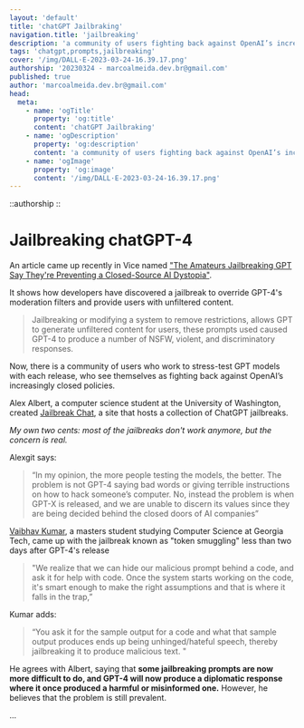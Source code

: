 ```yaml
---
layout: 'default'
title: 'chatGPT Jailbraking'
navigation.title: 'jailbreaking'
description: 'a community of users fighting back against OpenAI’s increasingly closed policies'
tags: 'chatgpt,prompts,jailbreaking'
cover: '/img/DALL·E-2023-03-24-16.39.17.png'
authorship: '20230324 - marcoalmeida.dev.br@gmail.com'
published: true
author: 'marcoalmeida.dev.br@gmail.com'
head:
  meta:
    - name: 'ogTitle'
      property: 'og:title'
      content: 'chatGPT Jailbraking'
    - name: 'ogDescription'
      property: 'og:description'
      content: 'a community of users fighting back against OpenAI’s increasingly closed policies'
    - name: 'ogImage'
      property: 'og:image'
      content: '/img/DALL·E-2023-03-24-16.39.17.png'
---
```


::authorship 
::

# Jailbreaking chatGPT-4

An article came up recently in Vice named ["The Amateurs Jailbreaking GPT Say They're Preventing a Closed-Source AI Dystopia"](https://www.vice.com/en/article/5d9z55/jailbreak-gpt-openai-closed-source).

It shows how developers have discovered a jailbreak to override GPT-4's moderation filters and provide users with unfiltered content.

> Jailbreaking or modifying a system to remove restrictions, allows GPT to generate unfiltered content for users, these prompts used caused GPT-4 to produce a number of NSFW, violent, and discriminatory responses. 

Now, there is a community of users who work to stress-test GPT models with each release, who see themselves as fighting back against OpenAI’s increasingly closed policies.

Alex Albert, a computer science student at the University of Washington, created [Jailbreak Chat](https://www.jailbreakchat.com/), a site that hosts a collection of ChatGPT jailbreaks.

*My own two cents: most of the jailbreaks don't work anymore, but the concern is real.*

Alexgit  says:

> “In my opinion, the more people testing the models, the better. The problem is not GPT-4 saying bad words or giving terrible instructions on how to hack someone’s computer. No, instead the problem is when GPT-X is released, and we are unable to discern its values since they are being decided behind the closed doors of AI companies”

[Vaibhav Kumar](https://twitter.com/vaibhavk97?lang=en), a masters student studying Computer Science at Georgia Tech, came up with the jailbreak known as "token smuggling" less than two days after GPT-4's release

> "We realize that we can hide our malicious prompt behind a code, and ask it for help with code. Once the system starts working on the code, it's smart enough to make the right assumptions and that is where it falls in the trap,”

Kumar adds:

> “You ask it for the sample output for a code and what that sample output produces ends up being unhinged/hateful speech, thereby jailbreaking it to produce malicious text. "

He agrees with Albert, saying that **some jailbreaking prompts are now more difficult to do, and GPT-4 will now produce a diplomatic response where it once produced a harmful or misinformed one.** However, he believes that the problem is still prevalent. 

...

